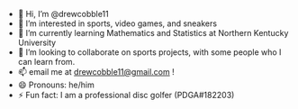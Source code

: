 - 👋 Hi, I’m @drewcobble11
- 👀 I’m interested in sports, video games, and sneakers
- 🌱 I’m currently learning Mathematics and Statistics at Northern Kentucky University
- 💞️ I’m looking to collaborate on sports projects, with some people who I can learn from.
- 📫 email me at drewcobble11@gmail.com !
- 😄 Pronouns: he/him
- ⚡ Fun fact: I am a professional disc golfer (PDGA#182203)

<!---
drewcobble11/drewcobble11 is a ✨ special ✨ repository because its `README.md` (this file) appears on your GitHub profile.
You can click the Preview link to take a look at your changes.
--->

